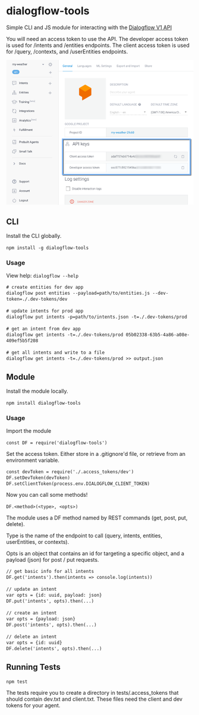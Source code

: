 # dialogflow-tools

Simple CLI and JS module for interacting with the [Dialogflow V1 API](https://dialogflow.com/docs/reference/agent/)

You will need an access token to use the API. The developer access token is used for /intents and /entities endpoints. The client access token is used for /query, /contexts, and /userEntities endpoints.

![access token](./docs/001-authentication.png)

## CLI

Install the CLI globally.

`npm install -g dialogflow-tools`

### Usage

View help: `dialogflow --help`

```
# create entities for dev app
dialogflow post entities --payload=path/to/entities.js --dev-token=./.dev-tokens/dev

# update intents for prod app
dialogflow put intents -p=path/to/intents.json -t=./.dev-tokens/prod

# get an intent from dev app
dialogflow get intents -t=./.dev-tokens/prod 05b02338-63b5-4a86-a08e-409ef5b5f208

# get all intents and write to a file
dialogflow get intents -t=./.dev-tokens/prod >> output.json
```


## Module

Install the module locally.

`npm install dialogflow-tools`

### Usage

Import the module

`const DF = require('dialogflow-tools')`

Set the access token. Either store in a .gitignore'd file, or retrieve from an environment variable.

```
const devToken = require('./.access_tokens/dev')
DF.setDevToken(devToken)
DF.setClientToken(process.env.DIALOGFLOW_CLIENT_TOKEN)
```

Now you can call some methods! 

`DF.<method>(<type>, <opts>)`

The module uses a DF method named by REST commands (get, post, put, delete). 

Type is the name of the endpoint to call (query, intents, entities, userEntities, or contexts).

Opts is an object that contains an id for targeting a specific object, and a payload (json) for post / put requests.

```
// get basic info for all intents
DF.get('intents').then(intents => console.log(intents))

// update an intent
var opts = {id: uuid, payload: json}
DF.put('intents', opts).then(...)

// create an intent
var opts = {payload: json}
DF.post('intents', opts).then(...)

// delete an intent
var opts = {id: uuid}
DF.delete('intents', opts).then(...)
```

## Running Tests

`npm test`

The tests require you to create a directory in tests/.access_tokens that should contain dev.txt and client.txt. These files need the client and dev tokens for your agent.